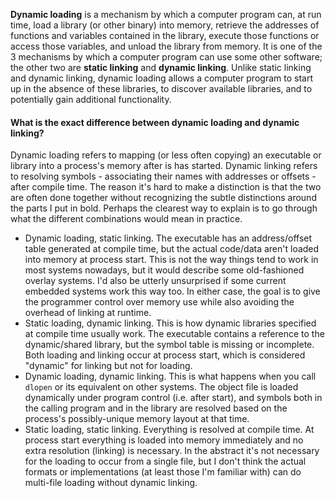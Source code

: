 __Dynamic loading__ is a mechanism by which a computer program can, at run time, load a library (or other binary) into memory, retrieve the addresses of functions and variables contained in the library, execute those functions or access those variables, and unload the library from memory. It is one of the 3 mechanisms by which a computer program can use some other software; the other two are __static linking__ and __dynamic linking__. Unlike static linking and dynamic linking, dynamic loading allows a computer program to start up in the absence of these libraries, to discover available libraries, and to potentially gain additional functionality.

#### What is the exact difference between dynamic loading and dynamic linking?

Dynamic loading refers to mapping (or less often copying) an executable or library into a process's memory after is has started.  Dynamic linking refers to resolving symbols - associating their names with addresses or offsets - after compile time.  The reason it's hard to make a distinction is that the two are often done together without recognizing the subtle distinctions around the parts I put in bold.  Perhaps the clearest way to explain is to go through what the different combinations would mean in practice.

* Dynamic loading, static linking.  The executable has an address/offset table generated at compile time, but the actual code/data aren't loaded into memory at process start.  This is not the way things tend to work in most systems nowadays, but it would describe some old-fashioned overlay systems.  I'd also be utterly unsurprised if some current embedded systems work this way too.  In either case, the goal is to give the programmer control over memory use while also avoiding the overhead of linking at runtime.
* Static loading, dynamic linking.  This is how dynamic libraries specified at compile time usually work.  The executable contains a reference to the dynamic/shared library, but the symbol table is missing or incomplete.  Both loading and linking occur at process start, which is considered "dynamic" for linking but not for loading.
* Dynamic loading, dynamic linking.  This is what happens when you call ```dlopen``` or its equivalent on other systems.  The object file is loaded dynamically under program control (i.e. after start), and symbols both in the calling program and in the library are resolved based on the process's possibly-unique memory layout at that time.
* Static loading, static linking.  Everything is resolved at compile time.  At process start everything is loaded into memory immediately and no extra resolution (linking) is necessary.  In the abstract it's not necessary for the loading to occur from a single file, but I don't think the actual formats or implementations (at least those I'm familiar with) can do multi-file loading without dynamic linking.


